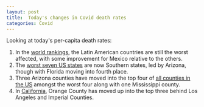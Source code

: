 ```yaml
---
layout: post
title:  Today's changes in Covid death rates
categories: Covid
---
```


Looking at today's per-capita death rates:
 
1. In the [world rankings][2], the Latin American countries are still the worst affected, with some improvement for Mexico relative to the others.
1. The [worst seven US states][3] are now Southern states, led by Arizona, though with Florida moving into fourth place.
1. Three Arizona counties have moved into the top four of [all counties in the US][4] amongst the worst four along with one Mississippi county.
1. In [California][1], Orange County has moved up into the top three behind Los Angeles and Imperial Counties.

[1]: /covidgrowth/rankca/
[2]: /covidgrowth/rankworld/
[3]: /covidgrowth/rankstate/
[4]: /covidgrowth/rankusa/
